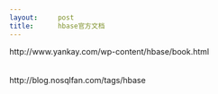 ```yaml
---
layout:     post
title:      hbase官方文档
---
```

<div id="article_content" class="article_content clearfix csdn-tracking-statistics" data-pid="blog" data-mod="popu_307" data-dsm="post">
								            <link rel="stylesheet" href="https://csdnimg.cn/release/phoenix/template/css/ck_htmledit_views-f76675cdea.css">
						<div class="htmledit_views" id="content_views">
                http://www.yankay.com/wp-content/hbase/book.html<br><br><br>http://blog.nosqlfan.com/tags/hbase            </div>
                </div>